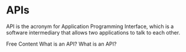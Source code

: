 # APIs

API is the acronym for Application Programming Interface, which is a software intermediary that allows two applications to talk to each other.

<ResourceGroupTitle>Free Content</ResourceGroupTitle>
<BadgeLink colorScheme='yellow' badgeText='Read' href='https://aws.amazon.com/what-is/api/'>What is an API?</BadgeLink>
<BadgeLink badgeText='Watch' href='https://www.youtube.com/watch?v=s7wmiS2mSXY'>What is an API?</BadgeLink>
